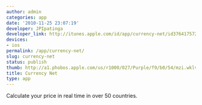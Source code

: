 ```yaml
---
author: admin
categories: app
date: '2010-11-25 23:07:19'
developer: JPIpatinga
developer_link: http://itunes.apple.com/id/app/currency-net/id376417572?mt=8
devices: 
- ios
permalink: /app/currency-net/
slug: currency-net
status: publish
thumb: http://a1.phobos.apple.com/us/r1000/027/Purple/f9/b0/54/mzi.wklvpggn.175x175-75.jpg
title: Currency Net
type: app
---
```


Calculate your price in real time in over 50 countries.